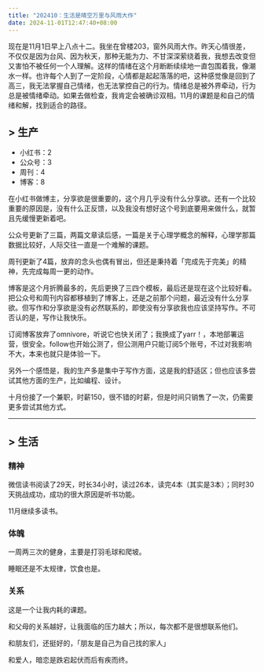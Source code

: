 ```yaml
---
title: "202410：生活是晴空万里与风雨大作"
date: 2024-11-01T12:47:40+08:00
---
```




现在是11月1日早上八点十二。我坐在曾楼203，窗外风雨大作。昨天心情很差，不仅仅是因为台风、因为秋天，那种无能为力、不甘深深萦绕着我，我想去改变但又害怕不被任何一个人理解。这样的情绪在这个月断断续续地一直包围着我，像潮水一样。也许每个人到了一定阶段，心情都是起起落落的吧，这种感觉像是回到了高三，我无法掌握自己情绪，也无法掌控自己的行为。情绪总是被外界牵动，行为总是被情绪牵动。如果去做检查，我肯定会被确诊双相。11月的课题是和自己的情绪和解，找到适合的路径。

## > 生产

- 小红书：2
- 公众号：3
- 周刊：4
- 博客：8

在小红书做博主，分享欲是很重要的，这个月几乎没有什么分享欲。还有一个比较重要的原因是，没有什么正反馈，以及我没有想好这个号到底要用来做什么，就暂且先缓慢更新着吧。

公众号更新了三篇，两篇文章读后感，一篇是关于心理学概念的解释，心理学那篇数据比较好，人际交往一直是一个难解的课题。

周刊更新了4篇，放弃的念头也偶有冒出，但还是秉持着「完成先于完美」的精神，先完成每周一更的动作。

博客是这个月折腾最多的，先后更换了三四个模板，最后还是现在这个比较好看。把公众号和周刊内容都移植到了博客上，还是之前那个问题，最近没有什么分享欲。但写作和分享欲是没有必然联系的，即使没有分享欲我也应该坚持写作。不可否认的是，写作让我快乐。

订阅博客放弃了omnivore，听说它也快关闭了；我换成了yarr！，本地部署运营，很安全。follow也开始公测了，但公测用户只能订阅5个账号，不过对我影响不大，本来也就只是体验一下。

另外一个感悟是，我的生产多是集中于写作方面，这是我的舒适区；但也应该多尝试其他方面的生产，比如编程、设计。

十月份接了一个兼职，时薪150，很不错的时薪，但是时间只销售了一次，仍需要更多尝试其他方式。

---
## > 生活

### 精神

微信读书阅读了29天，时长34小时，读过26本，读完4本（其实是3本）；同时30天挑战成功，成功的很大原因是听书功能。

11月继续多读书。

### 体魄

一周两三次的健身，主要是打羽毛球和爬坡。

睡眠还是不太规律，饮食也是。

### 关系

这是一个让我内耗的课题。

和父母的关系越好，让我面临的压力越大；所以，每次都不是很想联系他们。

和朋友们，还挺好的，「朋友是自己为自己找的家人」

和爱人，暗恋是跌宕起伏而后有疾而终。